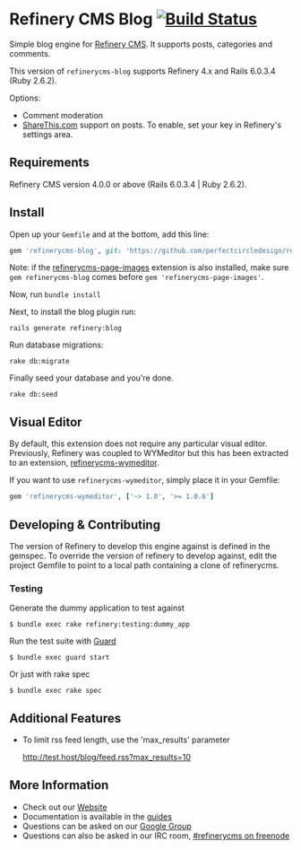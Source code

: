 # Refinery CMS Blog [![Build Status](https://travis-ci.org/refinery/refinerycms-blog.svg?branch=master)](https://travis-ci.org/refinery/refinerycms-blog)

Simple blog engine for [Refinery CMS](http://refinerycms.com). It supports posts, categories and comments.

This version of `refinerycms-blog` supports Refinery 4.x and Rails 6.0.3.4 (Ruby 2.6.2).

Options:

* Comment moderation
* [ShareThis.com](http://sharethis.com) support on posts. To enable, set your key in Refinery's settings area.

## Requirements

Refinery CMS version 4.0.0 or above (Rails 6.0.3.4 | Ruby 2.6.2).

## Install

Open up your ``Gemfile`` and at the bottom, add this line:


```ruby
gem 'refinerycms-blog', git: 'https://github.com/perfectcircledesign/refinery-blog', branch: 'master'
```

Note: if the [refinerycms-page-images](https://github.com/refinery/refinerycms-page-images) extension is also installed, make sure `gem refinerycms-blog` comes before `gem 'refinerycms-page-images'`.

Now, run ``bundle install``

Next, to install the blog plugin run:

    rails generate refinery:blog

Run database migrations:

    rake db:migrate

Finally seed your database and you're done.

    rake db:seed

## Visual Editor

By default, this extension does not require any particular visual editor.
Previously, Refinery was coupled to WYMeditor but this has been extracted to an
extension, [refinerycms-wymeditor](https://github.com/parndt/refinerycms-wymeditor).

If you want to use `refinerycms-wymeditor`, simply place it in your Gemfile:

```ruby
gem 'refinerycms-wymeditor', ['~> 1.0', '>= 1.0.6']
```

## Developing & Contributing

The version of Refinery to develop this engine against is defined in the gemspec. To override the version of refinery to develop against, edit the project Gemfile to point to a local path containing a clone of refinerycms.

### Testing

Generate the dummy application to test against

    $ bundle exec rake refinery:testing:dummy_app

Run the test suite with [Guard](https://github.com/guard/guard)

    $ bundle exec guard start

Or just with rake spec

    $ bundle exec rake spec

## Additional Features
* To limit rss feed length, use the 'max_results' parameter

    http://test.host/blog/feed.rss?max_results=10

## More Information
* Check out our [Website](http://refinerycms.com/)
* Documentation is available in the [guides](http://refinerycms.com/guides)
* Questions can be asked on our [Google Group](http://group.refinerycms.org)
* Questions can also be asked in our IRC room, [#refinerycms on freenode](irc://irc.freenode.net/refinerycms)
